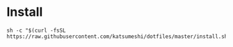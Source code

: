 # Install
```
sh -c "$(curl -fsSL https://raw.githubusercontent.com/katsumeshi/dotfiles/master/install.sh)"
```
